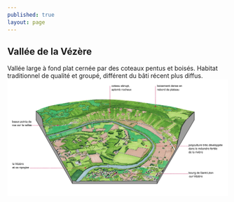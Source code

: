 ```yaml
---
published: true
layout: page
---
```


## Vallée de la Vézère

Vallée large à fond plat cernée par des coteaux pentus et boisés.
Habitat traditionnel de qualité et groupé, différent du bâti récent plus diffus.
![](/data/images/9/architecture/9_ARCHITECTURE_bloc3.png)
